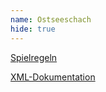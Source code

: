 ```yaml
---
name: Ostseeschach
hide: true
---
```


[Spielregeln](regeln.xml)

[XML-Dokumentation](xml-dokumentation.xml)
